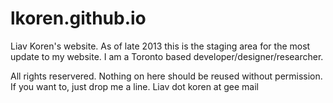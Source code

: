 lkoren.github.io
================

Liav Koren's website. As of late 2013 this is the staging area for the most update to my website. I am a Toronto based 
developer/designer/researcher. 

All rights reservered. Nothing on here should be reused without permission. If you want to, just drop me a line. 
Liav dot koren at gee mail 

